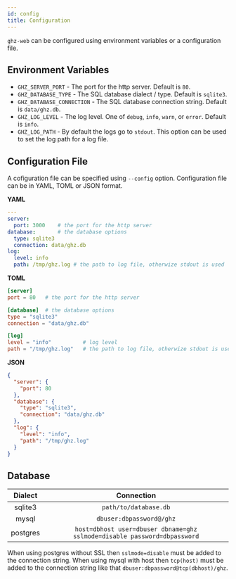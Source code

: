 ```yaml
---
id: config
title: Configuration
---
```


`ghz-web` can be configured using environment variables or a configuration file.

## Environment Variables

- `GHZ_SERVER_PORT` - The port for the http server. Default is `80`.
- `GHZ_DATABASE_TYPE` - The SQL database dialect / type. Default is `sqlite3`.
- `GHZ_DATABASE_CONNECTION` - The SQL database connection string. Default is `data/ghz.db`.
- `GHZ_LOG_LEVEL` - The log level. One of `debug`, `info`, `warn`, or `error`. Default is `info`.
- `GHZ_LOG_PATH` - By default the logs go to `stdout`. This option can be used to set the log path for a log file.

## Configuration File

A cofiguration file can be specified using `--config` option. Configuration file can be in YAML, TOML or JSON format.

**YAML**

```yaml
---
server:
  port: 3000    # the port for the http server
database:       # the database options
  type: sqlite3
  connection: data/ghz.db
log:
  level: info
  path: /tmp/ghz.log # the path to log file, otherwize stdout is used
```

**TOML**

```toml
[server]
port = 80   # the port for the http server

[database]  # the database options
type = "sqlite3"
connection = "data/ghz.db"

[log]
level = "info"          # log level
path = "/tmp/ghz.log"   # the path to log file, otherwize stdout is used
```

**JSON**

```json
{
  "server": {
    "port": 80
  },
  "database": {
    "type": "sqlite3",
    "connection": "data/ghz.db"
  },
  "log": {
    "level": "info",
    "path": "/tmp/ghz.log"
  }
}

```

## Database

| Dialect  |                              Connection                              |
| :------: | :------------------------------------------------------------------: |
| sqlite3  | `path/to/database.db`                                                |
|  mysql   | `dbuser:dbpassword@/ghz`                                               |
| postgres | `host=dbhost user=dbuser dbname=ghz sslmode=disable password=dbpassword` |

When using postgres without SSL then `sslmode=disable` must be added to the connection string.
When using mysql with host then `tcp(host)` must be added to the connection string like that `dbuser:dbpassword@tcp(dbhost)/ghz`.
